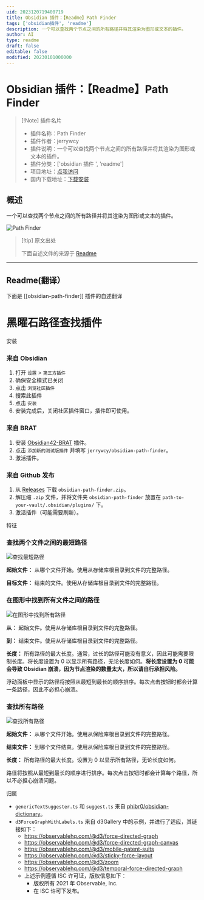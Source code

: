```yaml
---
uid: 2023120719400719
title: Obsidian 插件：【Readme】Path Finder
tags: ['obsidian插件', 'readme']
description: 一个可以查找两个节点之间的所有路径并将其渲染为图形或文本的插件。
author: AI
type: readme
draft: false
editable: false
modified: 20230101000000
---
```


# Obsidian 插件：【Readme】Path Finder

> [!Note] 插件名片
> - 插件名称：Path Finder
> - 插件作者：jerrywcy
> - 插件说明：一个可以查找两个节点之间的所有路径并将其渲染为图形或文本的插件。
> - 插件分类：['obsidian 插件 ', 'readme']
> - 项目地址：[点我访问](https://github.com/jerrywcy/obsidian-path-finder)
> - 国内下载地址：[下载安装](https://pkmer.cn/products/plugin/pluginMarket/?obsidian-path-finder)

## 概述

一个可以查找两个节点之间的所有路径并将其渲染为图形或文本的插件。

![Path Finder](https://cdn.pkmer.cn/covers/obsidian-path-finder_new.gif!pkmer)

> [!tip] 原文出处
>
>下面自述文件的来源于 [Readme](https://ghproxy.net/https://raw.githubusercontent.com/jerrywcy/obsidian-path-finder/master/README.md)
>

---

## Readme(翻译）

下面是 [[obsidian-path-finder]] 插件的自述翻译

# 黑曜石路径查找插件

安装

### 来自 Obsidian

1. 打开 `设置` > `第三方插件`
2. 确保安全模式已关闭
3. 点击 `浏览社区插件`
4. 搜索此插件
5. 点击 `安装`
6. 安装完成后，关闭社区插件窗口，插件即可使用。

### 来自 BRAT

1. 安装 [Obsidian42-BRAT](https://github.com/TfTHacker/obsidian42-brat) 插件。
2. 点击 `添加新的测试版插件` 并填写 `jerrywcy/obsidian-path-finder`。
3. 激活插件。

### 来自 Github 发布

1. 从 [Releases](https://github.com/jerrywcy/obsidian-path-finder/releases) 下载 `obsidian-path-finder.zip`。
2. 解压缩 `.zip` 文件，并将文件夹 `obsidian-path-finder` 放置在 `path-to-your-vault/.obsidian/plugins/` 下。
3. 激活插件（可能需要刷新）。

特征

### 查找两个文件之间的最短路径

![查找最短路径](https://cdn.pkmer.cn/covers/obsidian-path-finder_2_0.gif!pkmer)

**起始文件：** 从哪个文件开始。使用从存储库根目录到文件的完整路径。

**目标文件：** 结束的文件。使用从存储库根目录到文件的完整路径。

### 在图形中找到所有文件之间的路径

![在图形中找到所有路径](https://cdn.pkmer.cn/covers/obsidian-path-finder_2_1.gif!pkmer)

**从：** 起始文件。使用从存储库根目录到文件的完整路径。

**到：** 结束文件。使用从存储库根目录到文件的完整路径。

**长度：** 所有路径的最大长度。通常，过长的路径可能没有意义，因此可能需要限制长度。将长度设置为 0 以显示所有路径，无论长度如何。**将长度设置为 0 可能会导致 Obsidian 崩溃，因为节点渲染的数量太大，所以请自行承担风险。**

浮动面板中显示的路径将按照从最短到最长的顺序排序。每次点击按钮时都会计算一条路径，因此不必担心崩溃。

### 查找所有路径

![查找所有路径](https://cdn.pkmer.cn/covers/obsidian-path-finder_2_2.gif!pkmer)

**起始文件：** 从哪个文件开始。使用从保险库根目录到文件的完整路径。

**结束文件：** 到哪个文件结束。使用从保险库根目录到文件的完整路径。

**长度：** 所有路径的最大长度。设置为 0 以显示所有路径，无论长度如何。

路径将按照从最短到最长的顺序进行排序。每次点击按钮时都会计算每个路径，所以不必担心崩溃问题。

归属

- `genericTextSuggester.ts` 和 `suggest.ts` 来自 [phibr0/obsidian-dictionary](https://github.com/phibr0/obsidian-dictionary)。
- `d3ForceGraphWithLabels.ts` 来自 d3Gallery 中的示例，并进行了适应，其链接如下：
    - <https://observablehq.com/@d3/force-directed-graph>
    - <https://observablehq.com/@d3/force-directed-graph-canvas>
    - <https://observablehq.com/@d3/mobile-patent-suits>
    - <https://observablehq.com/@d3/sticky-force-layout>
    - <https://observablehq.com/@d3/zoom>
    - <https://observablehq.com/@d3/temporal-force-directed-graph>
    - 上述示例遵循 ISC 许可证，版权信息如下：
        - 版权所有 2021 年 Observable, Inc.
        - 在 ISC 许可下发布。



